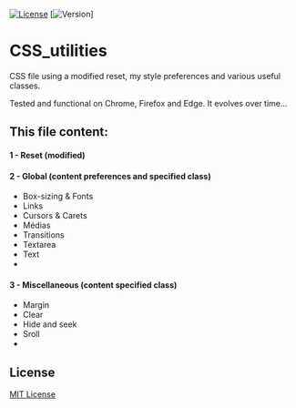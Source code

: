 [![License](https://img.shields.io/badge/License-MIT-blue.svg)](https://github.com/StephaneJDeschamps/CSS_utilities/blob/master/LICENSE.text)
[![Version](https://img.shields.io/badge/Version-2.1.0-blueviolet.svg?logo=CSS3&logoColor=blue)]


# CSS_utilities
CSS file using a modified reset, my style preferences and various useful classes.

Tested and functional on Chrome, Firefox and Edge. It evolves over time...

## This file content:

#### 1 - Reset (modified)

#### 2 - Global (content preferences and specified class)
 - Box-sizing & Fonts
 - Links
 - Cursors & Carets
 - Médias
 - Transitions
 - Textarea
 - Text
 - 
#### 3 - Miscellaneous (content specified class)
 - Margin
 - Clear
 - Hide and seek
 - Sroll
 - 

## License

[MIT License](https://github.com/StephaneJDeschamps/CSS_utilities/blob/master/LICENSE.text)


